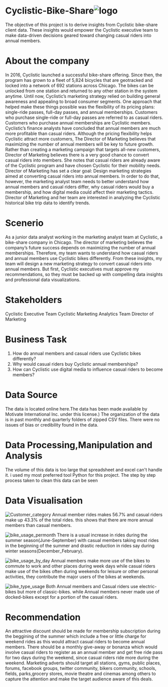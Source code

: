 # Cyclistic-Bike-Share![logo](https://user-images.githubusercontent.com/110731547/183268195-c5a0b258-6929-4613-8b02-7aea6a9411fc.png)
The objective of this project is to derive insights from Cyclistic bike-share client data. These insights would empower the Cyclistic executive team to make data-driven decisions geared toward changing casual riders into annual members.
# About the company
In 2016, Cyclistic launched a successful bike-share offering. Since then, the program has grown to a fleet of 5,824 bicycles that
are geotracked and locked into a network of 692 stations across Chicago. The bikes can be unlocked from one station and
returned to any other station in the system anytime.
Until now, Cyclistic’s marketing strategy relied on building general awareness and appealing to broad consumer segments.
One approach that helped make these things possible was the flexibility of its pricing plans: single-ride passes, full-day passes,
and annual memberships. Customers who purchase single-ride or full-day passes are referred to as casual riders. Customers
who purchase annual memberships are Cyclistic members.
Cyclistic’s finance analysts have concluded that annual members are much more profitable than casual riders. Although the
pricing flexibility helps Cyclistic attract more customers, The Director of Marketing believes that maximizing the number of annual members will
be key to future growth. Rather than creating a marketing campaign that targets all-new customers, Director of Marketing believes there is a
very good chance to convert casual riders into members. She notes that casual riders are already aware of the Cyclistic
program and have chosen Cyclistic for their mobility needs.
Director of Marketing has set a clear goal: Design marketing strategies aimed at converting casual riders into annual members. In order to
do that, however, the marketing analyst team needs to better understand how annual members and casual riders differ, why
casual riders would buy a membership, and how digital media could affect their marketing tactics. Director of Marketing and her team are
interested in analyzing the Cyclistic historical bike trip data to identify trends.

# Scenerio
As a junior data analyst working in the marketing analyst team at Cyclistic, a bike-share company in Chicago. The director
of marketing believes the company’s future success depends on maximizing the number of annual memberships. Therefore,
my team wants to understand how casual riders and annual members use Cyclistic bikes differently. From these insights,
my team will design a new marketing strategy to convert casual riders into annual members. But first, Cyclistic executives
must approve my recommendations, so they must be backed up with compelling data insights and professional data
visualizations.

# Stakeholders
Cyclistic Executive Team
Cyclistic Marketing Analytics Team
Director of Marketing

# Business Task
1. How do annual members and casual riders use Cyclistic bikes differently?
2. Why would casual riders buy Cyclistic annual memberships?
3. How can Cyclistic use digital media to influence casual riders to become members?

# Data Source
The data is located online here.The data has been made available by Motivate International Inc. under this license.) The organization of the data is in past monthly and quarterly folders of zipped CSV files. There were no issues of bias or credibility found in the data.

# Data Processing,Manipulation and Analysis
The volume of this data is too large that spreadsheet and excel can't handle it. i used my most preferred tool Python for this project.
The step by step process taken to clean this data can be seen 

# Data Visualisation
![Customer_category](https://user-images.githubusercontent.com/110731547/183269662-2e1b0301-7cc5-4114-89c7-11ea62ce05f3.png)
Annual member rides makes 56.7% and casual riders make up 43.3% of the total rides. this shows that there are more annual members than casual members.

![bike_usage_permonth](https://user-images.githubusercontent.com/110731547/183269875-e127c518-5b17-4170-bd53-efd04b40751a.png)
There is a usual increase in rides during the summer season(June-September) with casual members taking most rides in the beginning of the summer and drastic reduction in rides say during winter seasons(December_February).

![bike_usage_by_day](https://user-images.githubusercontent.com/110731547/183269930-0443ef74-e372-4f67-84b4-4d2e342beb4a.png)
 Annual members make more use of the bikes to commute to work and other places during week days while casual riders make use of the bikes often during weekends for leisure or other personal activities, they contribute the major users of the bikes at weekends.

![bike_type_usage](https://user-images.githubusercontent.com/110731547/183269980-56440d70-db45-42ac-8486-bfe37f5be7b9.png)
Both Annual members and Casual riders use electric-bikes but more of classic-bikes. while Annual members never made use of docked-bikes except for a portion of the casual riders.

# Recommendation 
An attractive discount should be made for membership subscription during the beggining of the summer which include a free or little charge for weekend rides as this would attract casual riders to become annual members.
There should be a monthly give-away or bonanza which would involve casual riders to register as an annual member and get free ride pass for two days during the weekend, since casual riders ride more during the weekend.
Marketing adverts should target all stations, gyms, public places, forums, facebook groups, twitter community, bikers community, schools, fields, parks,grocery stores, movie theatre and cinemas among others to capture the attention and make the target audience aware of this deals.
